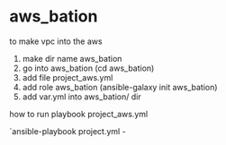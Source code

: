 # aws_bation
to make vpc into the aws

1. make dir name aws_bation 
2. go into aws_bation (cd aws_bation)
3. add file project_aws.yml
4. add role aws_bation (ansible-galaxy init aws_bation)
5. add var.yml into aws_bation/ dir


how to run playbook project_aws.yml

`ansible-playbook project.yml -
